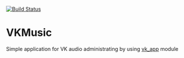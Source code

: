 [![Build Status](https://travis-ci.org/lycantropos/VKMusic.svg?branch=master)](https://travis-ci.org/lycantropos/VKMusic)
# VKMusic
Simple application for VK audio administrating by using [vk_app](https://github.com/lycantropos/VKApp "Simple application for working with `VK API`") module
